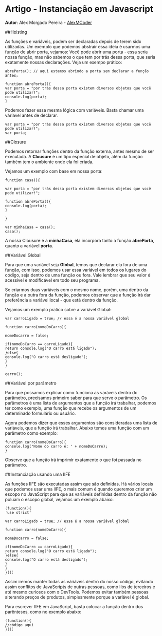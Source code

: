 # Artigo - Instanciação em Javascript

**Autor**: Alex Morgado Pereira - [AlexMCoder](https://github.com/AlexMCoder)

##Hoisting

As funções e variáveis, podem ser declaradas depois de terem sido utilizadas. Um exemplo que podemos abstrair essa ideia é usarmos uma função de abrir porta, vejamos: Você pode abrir uma porta - essa seria nossa função, mas não sabemos o que tem por trás dessa porta, que seria exatamente nossas declarações. Veja um exempo prático:

```
abrePorta(); // aqui estamos abrindo a porta sem declarar a função antes;

function abrePorta(){
var porta = "por trás dessa porta existem diversos objetos que você pode utilizar!";
console.log(porta);
}
```

Podemos fazer essa mesma lógica com variáveis. Basta chamar uma váriavel antes de declarar.

```
var porta = "por trás dessa porta existem diversos objetos que você pode utilizar!";
var porta;
```

##Closure

Podemos retornar funções dentro da função externa, antes mesmo de ser executada. A **Clousure** é um tipo especial de objeto, além da função também tem o ambiente onde ela foi criada.

Vejamos um exemplo com base em nossa porta:
```
function casa(){

var porta = "por trás dessa porta existem diversos objetos que você pode utilizar!";

function abrePorta(){
console.log(porta);
}

}

var minhaCasa = casa();
casa();
```

A nossa Clousure é a **minhaCasa**, ela incorpora tanto a função **abrePorta**, quanto a variável **porta**.

##Variável Global

Para que uma variável seja **Global**, temos que declarar ela fora de uma função, com isso, podemos usar essa variável em todos os lugares do código, seja dentro de uma função ou fora. Vale lembrar que seu valor é acessivel e modificável em todo seu programa.

Se criarmos duas variáveis com o mesmo nome, porém, uma dentro da função e a outra fora da função, podemos observar que a função irá dar preferência a variável local - que está dentro da função.

Vejamos um exemplo pratico sobre a variável Global:
```
var carroLigado = true; // essa é a nossa variável global

function carro(nomeDoCarro){

nomeDocarro = false;

if(nomeDoCarro == carroLigado){
return console.log("O carro está ligado");
}else{
console.log("O carro está desligado");
}
}

carro();
```

##Variável por parâmetro

Para que possamos explicar como funciona as varáveis dentro do parâmetro, precisamos primeiro saber para que serve o parâmetro. Os paŕâmetros é uma lista de argumentos que a função irá trabalhar, podemos ter como exemplo, uma função que recebe os argumentos de um determinado formulário ou usuário.

Agora podemos dizer que esses argumentos são consideradas uma lista de variáveis, que a função irá trabalhar. Abaixo temos uma função com um parâmetro como exemplo:

```
function carro(nomeDoCarro){
console.log('Nome do carro é: ' + nomeDoCarro);
}
```

Observe que a função irá imprimir exatamente o que foi passada no parâmetro.

##Instanciação usando uma IIFE

As funções IIFE são executadas assim que são definidas. Há vários locais que podemos usar uma IIFE, o mais comum é quando queremos criar um escopo no JavaScript para que as variáveis definidas dentro da função não poluam o escopo global, vejamos um exemplo abaixo:

```
(function(){
'use strict'

var carroLigado = true; // essa é a nossa variável global

function carro(nomeDoCarro){

nomeDocarro = false;

if(nomeDoCarro == carroLigado){
return console.log("O carro está ligado");
}else{
console.log("O carro está desligado");
}
}
}())
```

Assim iremos manter todas as váriáveis dentro do nosso código, evitando assim conflitos de JavaScripts de outras pessoas, como libs de terceiros e até mesmo curiosos com o DevTools. Podemos evitar também pessoas alterando preços de produtos, simplesmente porque a variável é global.

Para escrever IIFE em JavaScript, basta colocar a função dentro dos parênteses, como no exemplo abaixo:

```
(function(){
//código aqui
}())
```